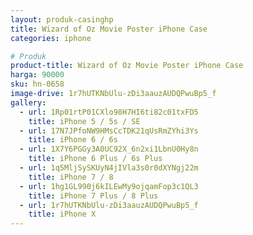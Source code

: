 ```yaml
---
layout: produk-casinghp
title: Wizard of Oz Movie Poster iPhone Case
categories: iphone

# Produk
product-title: Wizard of Oz Movie Poster iPhone Case
harga: 90000
sku: hn-0658
image-drive: 1r7hUTKNbUlu-zDi3aauzAUDQPwuBp5_f
gallery:
  - url: 1Rp01rtP01CXlo98H7HI6ti82c01txFD5
    title: iPhone 5 / 5s / SE
  - url: 17N7JPfoNW9HMsCcTDK21qUsRmZYhi3Ys
    title: iPhone 6 / 6s
  - url: 1X7Y6PGGy3A0UC92X_6n2xi1LbnU0Hy8n
    title: iPhone 6 Plus / 6s Plus
  - url: 1qSMljSySKUyN4jIVla3s0r0dXYNgj22m
    title: iPhone 7 / 8
  - url: 1hg1GL990j6kILEwMy9ojqamFop3c1QL3
    title: iPhone 7 Plus / 8 Plus
  - url: 1r7hUTKNbUlu-zDi3aauzAUDQPwuBp5_f
    title: iPhone X
---
```

